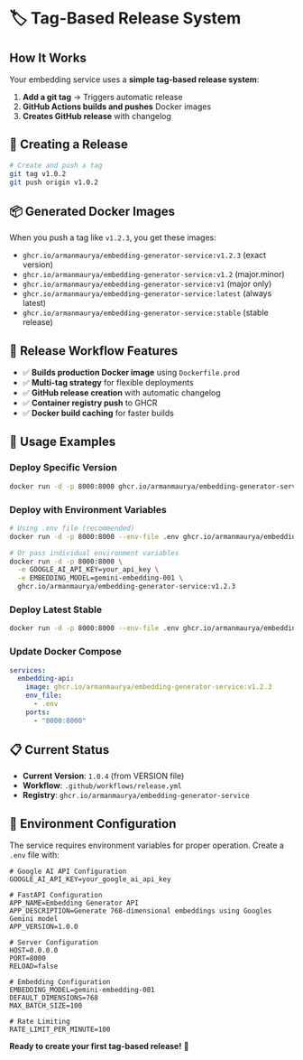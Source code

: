 # 🏷️ Tag-Based Release System

## How It Works

Your embedding service uses a **simple tag-based release system**:

1. **Add a git tag** → Triggers automatic release
2. **GitHub Actions builds and pushes** Docker images  
3. **Creates GitHub release** with changelog

## 🚀 Creating a Release

```bash
# Create and push a tag
git tag v1.0.2
git push origin v1.0.2
```

## 📦 Generated Docker Images

When you push a tag like `v1.2.3`, you get these images:

- `ghcr.io/armanmaurya/embedding-generator-service:v1.2.3` (exact version)
- `ghcr.io/armanmaurya/embedding-generator-service:v1.2` (major.minor)
- `ghcr.io/armanmaurya/embedding-generator-service:v1` (major only)
- `ghcr.io/armanmaurya/embedding-generator-service:latest` (always latest)
- `ghcr.io/armanmaurya/embedding-generator-service:stable` (stable release)

## 🔧 Release Workflow Features

- ✅ **Builds production Docker image** using `Dockerfile.prod`
- ✅ **Multi-tag strategy** for flexible deployments
- ✅ **GitHub release creation** with automatic changelog
- ✅ **Container registry push** to GHCR
- ✅ **Docker build caching** for faster builds

## 🎯 Usage Examples

### Deploy Specific Version
```bash
docker run -d -p 8000:8000 ghcr.io/armanmaurya/embedding-generator-service:v1.2.3
```

### Deploy with Environment Variables
```bash
# Using .env file (recommended)
docker run -d -p 8000:8000 --env-file .env ghcr.io/armanmaurya/embedding-generator-service:v1.2.3

# Or pass individual environment variables
docker run -d -p 8000:8000 \
  -e GOOGLE_AI_API_KEY=your_api_key \
  -e EMBEDDING_MODEL=gemini-embedding-001 \
  ghcr.io/armanmaurya/embedding-generator-service:v1.2.3
```

### Deploy Latest Stable
```bash
docker run -d -p 8000:8000 --env-file .env ghcr.io/armanmaurya/embedding-generator-service:stable
```

### Update Docker Compose
```yaml
services:
  embedding-api:
    image: ghcr.io/armanmaurya/embedding-generator-service:v1.2.3
    env_file:
      - .env
    ports:
      - "8000:8000"
```

## 📋 Current Status

- **Current Version**: `1.0.4` (from VERSION file)
- **Workflow**: `.github/workflows/release.yml`
- **Registry**: `ghcr.io/armanmaurya/embedding-generator-service`

## 🔧 Environment Configuration

The service requires environment variables for proper operation. Create a `.env` file with:

```properties
# Google AI API Configuration
GOOGLE_AI_API_KEY=your_google_ai_api_key

# FastAPI Configuration
APP_NAME=Embedding Generator API
APP_DESCRIPTION=Generate 768-dimensional embeddings using Googles Gemini model
APP_VERSION=1.0.0

# Server Configuration
HOST=0.0.0.0
PORT=8000
RELOAD=false

# Embedding Configuration
EMBEDDING_MODEL=gemini-embedding-001
DEFAULT_DIMENSIONS=768
MAX_BATCH_SIZE=100

# Rate Limiting
RATE_LIMIT_PER_MINUTE=100
```

**Ready to create your first tag-based release!** 🎉
